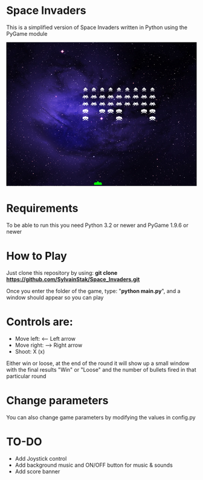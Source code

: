 # Space Invaders
This is a simplified version of Space Invaders written in Python using the PyGame module


![(COULD NOT LOAD IMAGE)](assets/desc_img.PNG?raw=true "Sample")


# Requirements
To be able to run this you need Python 3.2 or newer and PyGame 1.9.6 or newer

# How to Play
Just clone this repository by using:
<strong>git clone https://github.com/SylvainStak/Space_Invaders.git</strong>

Once you enter the folder of the game, type: "<strong>python main.py</strong>", and a window should appear so you can play

# Controls are:
* Move left: <-- Left arrow
* Move right: --> Right arrow
* Shoot: X (x)

Either win or loose, at the end of the round it will show up a small window with the final results "Win" or "Loose" and the number of bullets fired in that particular round

# Change parameters

You can also change game parameters by modifying the values in config.py

# TO-DO
* Add Joystick control
* Add background music and ON/OFF button for music & sounds
* Add score banner
